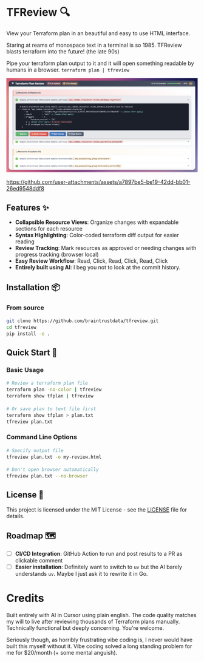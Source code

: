 # TFReview 🔍

View your Terraform plan in an beautiful and easy to use HTML interface.

Staring at reams of monospace text in a terminal is so 1985. TFReview blasts terraform into the future! (the late 90s)

Pipe your terraform plan output to it and it will open something readable by humans in a browser.
`terraform plan | tfreview`

![TFReview Screenshot](assets/tfreview.png)

https://github.com/user-attachments/assets/a7897be5-be19-42dd-bb01-26ed9548ddf8

## Features ✨

- **Collapsible Resource Views**: Organize changes with expandable sections for each resource
- **Syntax Highlighting**: Color-coded terraform diff output for easier reading
- **Review Tracking**: Mark resources as approved or needing changes with progress tracking (browser local)
- **Easy Review Workflow**: Read, Click, Read, Click, Read, Click
- **Entirely built using AI**: I beg you not to look at the commit history.

## Installation 📦

### From source

```bash
git clone https://github.com/braintrustdata/tfreview.git
cd tfreview
pip install -e .
```

## Quick Start 🚀

### Basic Usage

```bash
# Review a terraform plan file
terraform plan -no-color | tfreview
terraform show tfplan | tfreview

# Or save plan to text file first
terraform show tfplan > plan.txt
tfreview plan.txt
```

### Command Line Options

```bash
# Specify output file
tfreview plan.txt -o my-review.html

# Don't open browser automatically
tfreview plan.txt --no-browser
```

## License 📄

This project is licensed under the MIT License - see the [LICENSE](LICENSE) file for details.

## Roadmap 🗺️

- [ ] **CI/CD Integration**: GitHub Action to run and post results to a PR as clickable comment
- [ ] **Easier installation**: Definitely want to switch to `uv` but the AI barely understands `uv`. Maybe I just ask it to rewrite it in Go.

# Credits
Built entirely with AI in Cursor using plain english. The code quality matches my will to live after reviewing thousands of Terraform plans manually. Technically functional but deeply concerning. You're welcome.

Seriously though, as horribly frustrating vibe coding is, I never would have built this myself without it. Vibe coding solved a long standing problem for me for $20/month (+ some mental anguish).
